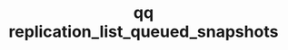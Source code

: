 ---
category: replication
command: replication_list_queued_snapshots
keywords: qq, qq_cli, replication_list_queued_snapshots
optional_options:
- alternate: []
  help: Unique identifier of the source replication relationship.
  name: --id
  required: true
permalink: /qq-cli-command-guide/replication/replication_list_queued_snapshots.html
positional_options: []
sidebar: qq_cli_command_reference_sidebar
summary: This section explains how to use the <code>qq replication_list_queued_snapshots</code>
  command.
synopsis: List information for all snapshots awaiting replication by the specified
  source replication relationship.
title: qq replication_list_queued_snapshots
usage: qq replication_list_queued_snapshots [-h] --id ID

---